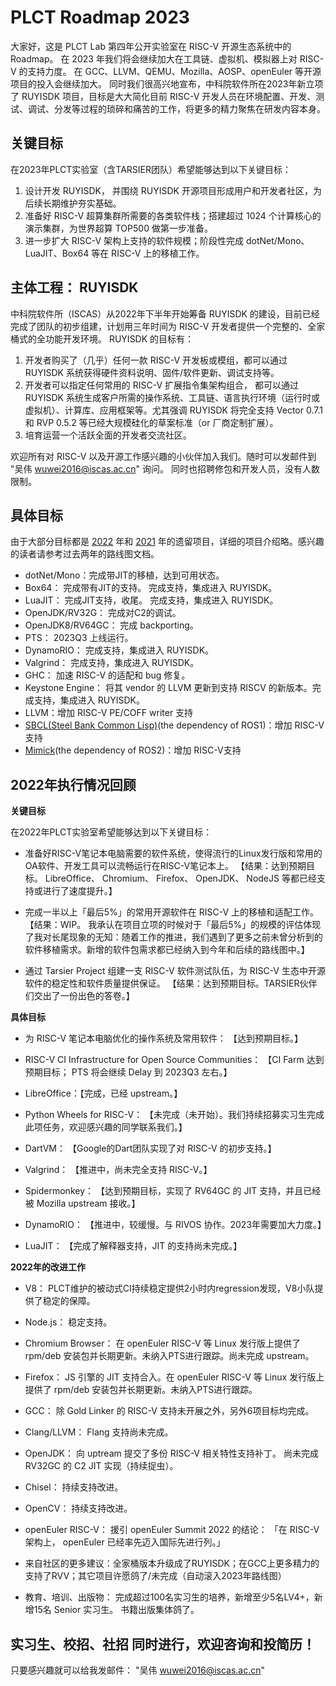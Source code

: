 # PLCT Roadmap 2023

大家好，这是 PLCT Lab 第四年公开实验室在 RISC-V 开源生态系统中的 Roadmap。
在 2023 年我们将会继续加大在工具链、虚拟机、模拟器上对 RISC-V 的支持力度。
在 GCC、LLVM、QEMU、Mozilla、AOSP、openEuler 等开源项目的投入会继续加大。
同时我们很高兴地宣布，中科院软件所在2023年新立项了 RUYISDK 项目，目标是大大简化目前 RISC-V 开发人员在环境配置、开发、测试、调试、分发等过程的琐碎和痛苦的工作，将更多的精力聚焦在研发内容本身。

## 关键目标

在2023年PLCT实验室（含TARSIER团队）希望能够达到以下关键目标：

1. 设计开发 RUYISDK， 并围绕 RUYISDK 开源项目形成用户和开发者社区，为后续长期维护夯实基础。
2. 准备好 RISC-V 超算集群所需要的各类软件栈；搭建超过 1024 个计算核心的演示集群，为世界超算 TOP500 做第一步准备。
3. 进一步扩大 RISC-V 架构上支持的软件规模；阶段性完成 dotNet/Mono、LuaJIT、Box64 等在 RISC-V 上的移植工作。

## 主体工程： RUYISDK

中科院软件所（ISCAS）从2022年下半年开始筹备 RUYISDK 的建设，目前已经完成了团队的初步组建，计划用三年时间为 RISC-V 开发者提供一个完整的、全家桶式的全功能开发环境。 RUYISDK 的目标有：
1. 开发者购买了（几乎）任何一款 RISC-V 开发板或模组，都可以通过 RUYISDK 系统获得硬件资料说明、固件/软件更新、调试支持等。
2. 开发者可以指定任何常用的 RISC-V 扩展指令集架构组合， 都可以通过 RUYISDK 系统生成客户所需的操作系统、工具链、语言执行环境（运行时或虚拟机）、计算库、应用框架等。尤其强调 RUYISDK 将完全支持 Vector 0.7.1 和 RVP 0.5.2 等已经大规模硅化的草案标准（or 厂商定制扩展）。
3. 培育运营一个活跃全面的开发者交流社区。

欢迎所有对 RISC-V 以及开源工作感兴趣的小伙伴加入我们。随时可以发邮件到 "吴伟 <wuwei2016@iscas.ac.cn>" 询问。 同时也招聘修包和开发人员，没有人数限制。

## 具体目标

由于大部分目标都是 [2022](https://github.com/plctlab/PLCT-Weekly/blob/master/PLCT-Roadmap-2022.md) 年和 [2021](https://github.com/plctlab/PLCT-Weekly/blob/master/PLCT-Roadmap-2021.md) 年的遗留项目，详细的项目介绍略。感兴趣的读者请参考过去两年的路线图文档。

- dotNet/Mono：完成带JIT的移植，达到可用状态。
- Box64： 完成带有JIT的支持。 完成支持，集成进入 RUYISDK。
- LuaJIT： 完成JIT支持，收尾。 完成支持，集成进入 RUYISDK。
- OpenJDK/RV32G： 完成对C2的调试。
- OpenJDK8/RV64GC： 完成 backporting。
- PTS： 2023Q3 上线运行。
- DynamoRIO： 完成支持，集成进入 RUYISDK。
- Valgrind： 完成支持，集成进入 RUYISDK。
- GHC： 加速 RISC-V 的适配和 bug 修复。
- Keystone Engine： 将其 vendor 的 LLVM 更新到支持 RISCV 的新版本。完成支持，集成进入 RUYISDK。
- LLVM：增加 RISC-V PE/COFF writer 支持
- [SBCL(Steel Bank Common Lisp)](https://sourceforge.net/p/sbcl/sbcl/ci/master/tree/)(the dependency of ROS1)：增加 RISC-V支持
- [Mimick](https://github.com/Snaipe/Mimick)(the dependency of ROS2)：增加 RISC-V支持

## 2022年执行情况回顾

**关键目标**

在2022年PLCT实验室希望能够达到以下关键目标：

- 准备好RISC-V笔记本电脑需要的软件系统，使得流行的Linux发行版和常用的OA软件、开发工具可以流畅运行在RISC-V笔记本上。
  【结果：达到预期目标。 LibreOffice、 Chromium、 Firefox、 OpenJDK、 NodeJS 等都已经支持或进行了速度提升。】

- 完成一半以上「最后5%」的常用开源软件在 RISC-V 上的移植和适配工作。
  【结果：WIP。 我承认在项目立项的时候对于「最后5%」的规模的评估体现了我对长尾现象的无知：随着工作的推进，我们遇到了更多之前未曾分析到的软件移植需求。新增的软件包需求都已经纳入到今年和后续的路线图中。】

- 通过 Tarsier Project 组建一支 RISC-V 软件测试队伍，为 RISC-V 生态中开源软件的稳定性和软件质量提供保证。
  【结果：达到预期目标。TARSIER伙伴们交出了一份出色的答卷。】

**具体目标**

- 为 RISC-V 笔记本电脑优化的操作系统及常用软件： 【达到预期目标。】

- RISC-V CI Infrastructure for Open Source Communities： 【CI Farm 达到预期目标； PTS 将会继续 Delay 到 2023Q3 左右。】

- LibreOffice：【完成，已经 upstream。】

- Python Wheels for RISC-V： 【未完成（未开始）。我们持续招募实习生完成此项任务，欢迎感兴趣的同学联系我们。】

- DartVM： 【Google的Dart团队实现了对 RISC-V 的初步支持。】

- Valgrind： 【推进中，尚未完全支持 RISC-V。】

- Spidermonkey： 【达到预期目标，实现了 RV64GC 的 JIT 支持，并且已经被 Mozilla upstream 接收。】

- DynamoRIO： 【推进中，较缓慢。与 RIVOS 协作。2023年需要加大力度。】

- LuaJIT： 【完成了解释器支持，JIT 的支持尚未完成。】

**2022年的改进工作**

- V8： PLCT维护的被动式CI持续稳定提供2小时内regression发现，V8小队提供了稳定的保障。

- Node.js： 稳定支持。

- Chromium Browser： 在 openEuler RISC-V 等 Linux 发行版上提供了 rpm/deb 安装包并长期更新。未纳入PTS进行跟踪。尚未完成 upstream。

- Firefox： JS 引擎的 JIT 支持合入。在 openEuler RISC-V 等 Linux 发行版上提供了 rpm/deb 安装包并长期更新。未纳入PTS进行跟踪。

- GCC： 除 Gold Linker 的 RISC-V 支持未开展之外，另外6项目标均完成。

- Clang/LLVM： Flang 支持尚未完成。

- OpenJDK： 向 uptream 提交了多份 RISC-V 相关特性支持补丁。 尚未完成 RV32GC 的 C2 JIT 实现（持续捉虫）。

- Chisel： 持续支持改进。

- OpenCV： 持续支持改进。

- openEuler RISC-V： 援引 openEuler Summit 2022 的结论： 「在 RISC-V 架构上， openEuler 已经率先迈入国际先进行列。」

- 来自社区的更多建议：全家桶版本升级成了RUYISDK；在GCC上更多精力的支持了RVV；其它项目许愿鸽了/未完成（自动滚入2023年路线图）

- 教育、培训、出版物： 完成超过100名实习生的培养，新增至少5名LV4+，新增15名 Senior 实习生。 书籍出版集体鸽了。

## 实习生、校招、社招 同时进行，欢迎咨询和投简历！

只要感兴趣就可以给我发邮件： "吴伟 <wuwei2016@iscas.ac.cn>"
